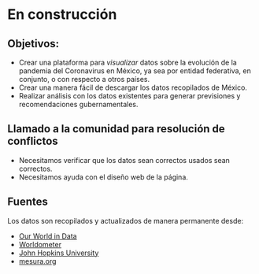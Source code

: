 

# En construcción

## Objetivos:

- Crear una plataforma para _visualizar_ datos sobre la evolución de la pandemia del Coronavirus en México, ya sea por entidad federativa, en conjunto, o con respecto a otros países.
- Crear una manera fácil de descargar los datos recopilados de México.
- Realizar análisis con los datos existentes para generar previsiones y recomendaciones gubernamentales.

## Llamado a la comunidad para resolución de conflictos

- Necesitamos verificar que los datos sean correctos usados sean correctos.
- Necesitamos ayuda con el diseño web de la página.

## Fuentes

Los datos son recopilados y actualizados de manera permanente desde:
- [Our World in Data](https://www.worldometers.info/coronavirus/#countries)
- [Worldometer](https://www.worldometers.info/coronavirus/#countries)
- [John Hopkins University](https://github.com/CSSEGISandData/COVID-19)
- [mesura.org](http://mesura.org/coronavirusmx)
